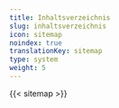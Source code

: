```yaml
---
title: Inhaltsverzeichnis
slug: inhaltsverzeichnis
icon: sitemap
noindex: true
translationKey: sitemap
type: system
weight: 5
---
```

{{< sitemap >}}